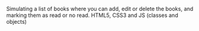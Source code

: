 Simulating a list of books where you can add, edit or delete the books, and marking them as read or no read.
HTML5, CSS3 and JS (classes and objects)